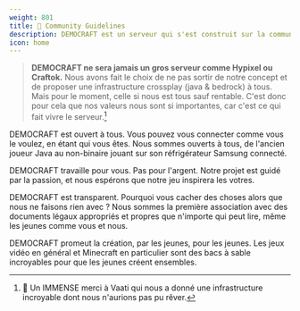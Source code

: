 ```yaml
---
weight: 801
title: 💖 Community Guidelines
description: DEMOCRAFT est un serveur qui s'est construit sur la communauté, et il est donc important que vous et nous en prenions soins !
icon: home
---
```


> **DEMOCRAFT ne sera jamais un gros serveur comme Hypixel ou Craftok.** Nous avons fait le choix de ne pas sortir de notre concept
> et de proposer une infrastructure crossplay (java & bedrock) à tous. Mais pour le moment, celle si nous est tous sauf rentable.
> C'est donc pour cela que nos valeurs nous sont si importantes, car c'est ce qui fait vivre le serveur.[^1]

DEMOCRAFT est ouvert à tous. Vous pouvez vous connecter comme vous le voulez, en étant qui vous êtes. Nous sommes ouverts à tous, de l'ancien joueur Java au non-binaire jouant sur son réfrigérateur Samsung connecté.

DEMOCRAFT travaille pour vous. Pas pour l'argent. Notre projet est guidé par la passion, et nous espérons que notre jeu inspirera les votres.

DEMOCRAFT est transparent. Pourquoi vous cacher des choses alors que nous ne faisons rien avec ? Nous sommes la première association avec des documents légaux appropriés et propres que n'importe qui peut lire, même les jeunes comme vous et nous.

DEMOCRAFT promeut la création, par les jeunes, pour les jeunes. Les jeux vidéo en général et Minecraft en particulier sont des bacs à sable incroyables pour que les jeunes créent ensembles.

[^1]: 💜 Un IMMENSE merci à Vaati qui nous a donné une infrastructure incroyable dont nous n'aurions pas pu rêver.